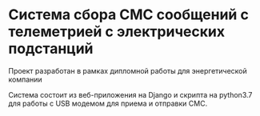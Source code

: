 # Система сбора СМС сообщений с телеметрией с электрических подстанций
Проект разработан в рамках дипломной работы для энергетической компании

Система состоит из веб-приложения на Django и скрипта на python3.7 для работы с USB модемом для приема и отправки СМС.
